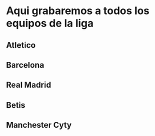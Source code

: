 # Aqui grabaremos a todos los equipos de la liga

## Atletico
## Barcelona
## Real Madrid
## Betis
## Manchester Cyty